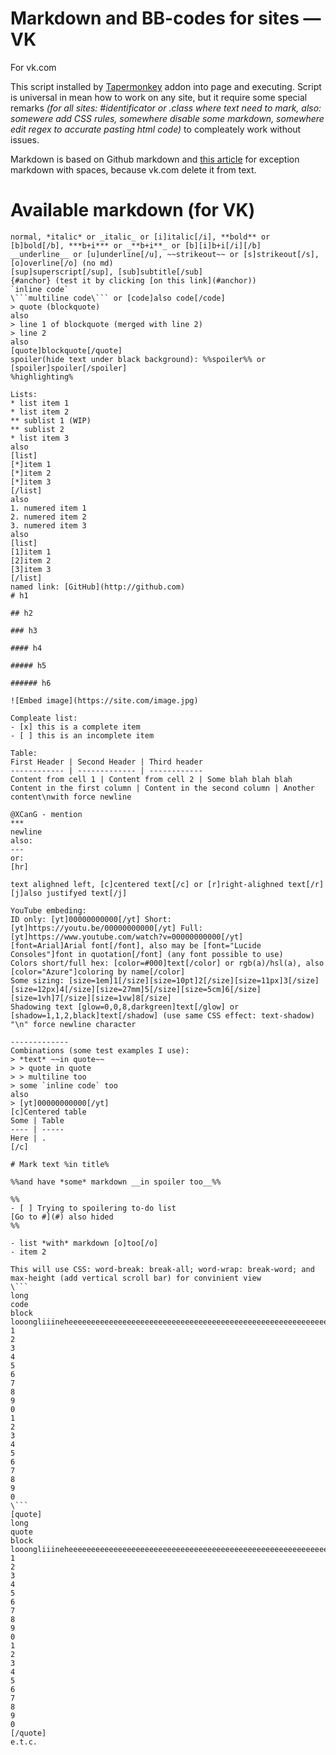 # Markdown and BB-codes for sites — VK
For vk.com

This script installed by [Tapermonkey](http://tampermonkey.net/) addon into page and executing.
Script is universal in mean how to work on any site, but it require some special remarks _(for all sites: #identificator or .class where text need to mark, also: somewere add CSS rules, somewhere disable some markdown, somewhere edit regex to accurate pasting html code)_ to compleately work without issues.

Markdown is based on Github markdown and [this article](https://daringfireball.net/projects/markdown/syntax) for exception markdown with spaces, because vk.com delete it from text.

# Available markdown (for VK)

```
normal, *italic* or _italic_ or [i]italic[/i], **bold** or [b]bold[/b], ***b+i*** or _**b+i**_ or [b][i]b+i[/i][/b]
__underline__ or [u]underline[/u], ~~strikeout~~ or [s]strikeout[/s], [o]overline[/o] (no md)
[sup]superscript[/sup], [sub]subtitle[/sub]
{#anchor} (test it by clicking [on this link](#anchor))
`inline code`
\```multiline code\``` or [code]also code[/code]
> quote (blockquote)
also
> line 1 of blockquote (merged with line 2)
> line 2
also
[quote]blockquote[/quote]
spoiler(hide text under black background): %%spoiler%% or [spoiler]spoiler[/spoiler]
%highlighting%

Lists:
* list item 1
* list item 2
** sublist 1 (WIP)
** sublist 2
* list item 3
also
[list]
[*]item 1
[*]item 2
[*]item 3
[/list]
also
1. numered item 1
2. numered item 2
3. numered item 3
also
[list]
[1]item 1
[2]item 2
[3]item 3
[/list]
named link: [GitHub](http://github.com)
# h1

## h2

### h3

#### h4

##### h5

###### h6

![Embed image](https://site.com/image.jpg)

Compleate list:
- [x] this is a complete item
- [ ] this is an incomplete item

Table:
First Header | Second Header | Third header
------------ | ------------- | ------------
Content from cell 1 | Content from cell 2 | Some blah blah blah
Content in the first column | Content in the second column | Another content\nwith force newline

@XCanG - mention
***
newline
also:
---
or:
[hr]

text alighned left, [c]centered text[/c] or [r]right-alighned text[/r]
[j]also justifyed text[/j]

YouTube embeding:
ID only: [yt]00000000000[/yt] Short: [yt]https://youtu.be/00000000000[/yt] Full: [yt]https://www.youtube.com/watch?v=00000000000[/yt]
[font=Arial]Arial font[/font], also may be [font="Lucide Consoles"]font in quotation[/font] (any font possible to use)
Colors short/full hex: [color=#000]text[/color] or rgb(a)/hsl(a), also [color="Azure"]coloring by name[/color]
Some sizing: [size=1em]1[/size][size=10pt]2[/size][size=11px]3[/size][size=12px]4[/size][size=27mm]5[/size][size=5cm]6[/size][size=1vh]7[/size][size=1vw]8[/size]
Shadowing text [glow=0,0,8,darkgreen]text[/glow] or [shadow=1,1,2,black]text[/shadow] (use same CSS effect: text-shadow)
"\n" force newline character

-------------
Combinations (some test examples I use):
> *text* ~~in quote~~
> > quote in quote
> > multiline too
> some `inline code` too
also
> [yt]00000000000[/yt]
[c]Centered table
Some | Table
---- | -----
Here | .
[/c]

# Mark text %in title%

%%and have *some* markdown __in spoiler too__%%

%%
- [ ] Trying to spoilering to-do list
[Go to #](#) also hided
%%

- list *with* markdown [o]too[/o]
- item 2

This will use CSS: word-break: break-all; word-wrap: break-word; and max-height (add vertical scroll bar) for convinient view
\```
long
code
block
looongliiineheeeeeeeeeeeeeeeeeeeeeeeeeeeeeeeeeeeeeeeeeeeeeeeeeeeeeeeeeeeereeeeeeeeeeeeeeeeeeeeeeeeeeeeeeeeee
1
2
3
4
5
6
7
8
9
0
1
2
3
4
5
6
7
8
9
0
\```
[quote]
long
quote
block
looongliiineheeeeeeeeeeeeeeeeeeeeeeeeeeeeeeeeeeeeeeeeeeeeeeeeeeeeeeeeeeeereeeeeeeeeeeeeeeeeeeeeeeeeeeeeeeeee
1
2
3
4
5
6
7
8
9
0
1
2
3
4
5
6
7
8
9
0
[/quote]
e.t.c.
```

